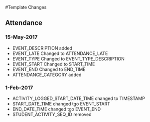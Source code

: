 #Template Changes


## Attendance

### 15-May-2017  

* EVENT_DESCRIPTION added
* EVENT_LATE Changed to ATTENDANCE_LATE
* EVENT_TYPE Changed to EVENT_TYPE_DESCRIPTION
* EVENT_START Changed to START_TIME
* EVENT_END Changed to END_TIME
* ATTENDANCE_CATEGORY added

### 1-Feb-2017  
* ACTIVITY_LOGGED_START_DATE_TIME changed to TIMESTAMP
* START_DATE_TIME changed tgo EVENT_START
* END_DATE_TIME changed tgo EVENT_END
* STUDENT_ACTIVITY_SEQ_ID removed



